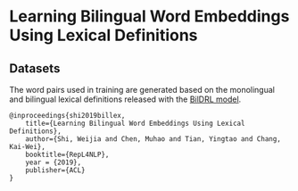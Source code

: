 # Learning Bilingual Word Embeddings Using Lexical Definitions


## Datasets

The word pairs used in training are generated based on the monolingual and bilingual lexical definitions released with the [BilDRL model](https://github.com/muhaochen/bilingual_dictionaries/). 


    @inproceedings{shi2019billex,
        title={Learning Bilingual Word Embeddings Using Lexical Definitions},
        author={Shi, Weijia and Chen, Muhao and Tian, Yingtao and Chang, Kai-Wei},
        booktitle={RepL4NLP},
        year = {2019},
        publisher={ACL}
    }
